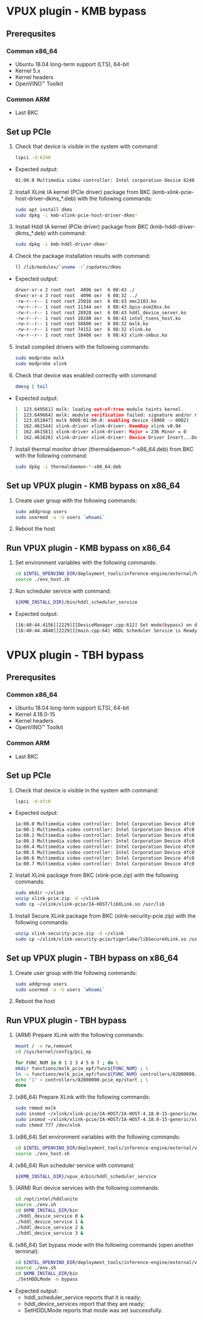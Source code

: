 # VPUX plugin - KMB bypass

## Prerequsites

### Common x86_64

* Ubuntu 18.04 long-term support (LTS), 64-bit
* Kernel 5.x
* Kernel headers
* OpenVINO™ Toolkit

### Common ARM

* Last BKC

## Set up PCIe

1. Check that device is visible in the system with command:

    ```bash
    lspci -d:6240
    ```

* Expected output:

    ```bash
    01:00.0 Multimedia video controller: Intel corporation Device 6240
    ```

2. Install XLink IA kernel (PCIe driver) package from BKC (kmb-xlink-pcie-host-driver-dkms_*.deb) with the following commands:

    ```bash
    sudo apt install dkms
    sudo dpkg -i kmb-xlink-pcie-host-driver-dkms*
    ```

3. Install Hddl IA kernel (PCIe driver) package from BKC (kmb-hddl-driver-dkms_*.deb) with command:

    ```bash
    sudo dpkg -i kmb-hddl-driver-dkms*
    ```

4. Check the package installation results with command:

    ```bash
    ll /lib/modules/`uname -r`/updates/dkms
    ```

* Expected output:

    ```bash
    drwxr-xr-x 2 root root  4096 окт  6 08:43 ./
    drwxr-xr-x 3 root root  4096 окт  6 08:32 ../
    -rw-r--r-- 1 root root 25016 окт  6 08:43 emc2103.ko
    -rw-r--r-- 1 root root 11344 окт  6 08:43 Gpio-asm28xx.ko
    -rw-r--r-- 1 root root 28928 окт  6 08:43 hddl_device_server.ko
    -rw-r--r-- 1 root root 10280 окт  6 08:43 intel_tsens_host.ko
    -rw-r--r-- 1 root root 58800 окт  6 08:32 mxlk.ko
    -rw-r--r-- 1 root root 74152 окт  6 08:32 xlink.ko
    -rw-r--r-- 1 root root 18408 окт  6 08:43 xlink-smbus.ko
    ```

5. Install compiled drivers with the following commands:

    ```bash
    sudo modprobe mxlk
    sudo modprobe xlink
    ```

6. Check that device was enabled correctly with command:

    ```bash
    dmesg | tail
    ```

* Expected output:

    ```bash
    [  123.649561] mxlk: loading out-of-tree module taints kernel.
    [  123.649664] mxlk: module verification failed: signature and/or required key missing - tainting kernel
    [  123.651047] mxlk 0000:01:00.0: enabling device (0000 -> 0002)
    [  162.461544] xlink-driver xlink-driver: KeemBay xlink v0.94
    [  162.461581] xlink-driver xlink-driver: Major = 236 Minor = 0
    [  162.461626] xlink-driver xlink-driver: Device Driver Insert...Done!!!
    ```
7. Install thermal monitor driver (thermaldaemon-*-x86_64.deb) from BKC with the following command:

    ```bash
    sudo dpkg -i thermaldaemon-*-x86_64.deb
    ```

## Set up VPUX plugin - KMB bypass on x86_64

1. Create user group with the following commands:

    ```bash
    sudo addgroup users
    sudo usermod -a -G users `whoami`
    ```

2. Reboot the host

## Run VPUX plugin - KMB bypass on x86_64

1. Set environment variables with the following commands:

    ```bash
    cd $INTEL_OPENVINO_DIR/deployment_tools/inference-engine/external/hddl_unite
    source ./env_host.sh
    ```

2. Run scheduler service with command:

    ```bash
    ${KMB_INSTALL_DIR}/bin/hddl_scheduler_service
    ```

* Expected output:

    ```bash
    [16:40:44.4156][2229]I[DeviceManager.cpp:612] Set mode(bypass) on device by config.
    [16:40:44.4840][2229]I[main.cpp:64] HDDL Scheduler Service is Ready!
    ```

# VPUX plugin - TBH bypass

## Prerequsites

### Common x86_64

* Ubuntu 18.04 long-term support (LTS), 64-bit
* Kernel 4.18.0-15
* Kernel headers
* OpenVINO™ Toolkit

### Common ARM

* Last BKC

## Set up PCIe

1. Check that device is visible in the system with command:

    ```bash
    lspci -d:4fc0
    ```

* Expected output:

    ```bash
    1a:00.0 Multimedia video controller: Intel Corporation Device 4fc0
    1a:00.1 Multimedia video controller: Intel Corporation Device 4fc0
    1a:00.2 Multimedia video controller: Intel Corporation Device 4fc0
    1a:00.3 Multimedia video controller: Intel Corporation Device 4fc0
    1a:00.4 Multimedia video controller: Intel Corporation Device 4fc0
    1a:00.5 Multimedia video controller: Intel Corporation Device 4fc0
    1a:00.6 Multimedia video controller: Intel Corporation Device 4fc0
    1a:00.7 Multimedia video controller: Intel Corporation Device 4fc0
    ```

2. Install XLink package from BKC (xlink-pcie.zip) with the following commands:

    ```bash
    sudo mkdir ~/xlink
    unzip xlink-pcie.zip -d ~/xlink
    sudo cp ~/xlink/xlink-pcie/IA-HOST/libXLink.so /usr/lib
    ```

3. Install Secure XLink package from BKC (xlink-security-pcie.zip) with the following commands:

    ```bash
    unzip xlink-security-pcie.zip -d ~/xlink
    sudo cp ~/xlink/xlink-security-pcie/tigerlake/libSecureXLink.so /usr/lib
    ```

## Set up VPUX plugin - TBH bypass on x86_64

1. Create user group with the following commands:

    ```bash
    sudo addgroup users
    sudo usermod -a -G users `whoami`
    ```

2. Reboot the host

## Run VPUX plugin - TBH bypass

1. (ARM) Prepare XLink with the following commands:

    ```bash
    mount / -o rw,remount
    cd /sys/kernel/config/pci_ep

    for FUNC_NUM in 0 1 2 3 4 5 6 7 ; do \
    mkdir functions/mxlk_pcie_epf/func${FUNC_NUM} ; \
    ln -s functions/mxlk_pcie_epf/func${FUNC_NUM} controllers/82000000.pcie_ep/ ; \
    echo "1" > controllers/82000000.pcie_ep/start ; \
    done
    ```

2. (x86_64) Prepare XLink with the following commands:

    ```bash
    sudo rmmod mxlk
    sudo insmod ~/xlink/xlink-pcie/IA-HOST/IA-HOST-4.18.0-15-generic/mxlk.ko
    sudo insmod ~/xlink/xlink-pcie/IA-HOST/IA-HOST-4.18.0-15-generic/xlink.ko
    sudo chmod 777 /dev/xlnk
    ```

3. (x86_64) Set environment variables with the following commands:

    ```bash
    cd $INTEL_OPENVINO_DIR/deployment_tools/inference-engine/external/vpux_4/hddl_unite
    source ./env_host.sh
    ```

4. (x86_64) Run scheduler service with command:

    ```bash
    ${KMB_INSTALL_DIR}/vpux_4/bin/hddl_scheduler_service
    ```

5. (ARM) Run device services with the following commands:

    ```bash
    cd /opt/intel/hddlunite
    source ./env.sh
    cd $KMB_INSTALL_DIR/bin
    ./hddl_device_service 0 &
    ./hddl_device_service 1 &
    ./hddl_device_service 2 &
    ./hddl_device_service 3 &
    ```

6. (x86_64) Set bypass mode with the following commands (open another terminal):

    ```bash
    cd $INTEL_OPENVINO_DIR/deployment_tools/inference-engine/external/vpux_4/hddl_unite
    source ./env.sh
    cd $KMB_INSTALL_DIR/bin
    ./SetHDDLMode -m bypass
    ```

* Expected output:
    - hddl_scheduler_service reports that it is ready;
    - hddl_device_services report that they are ready;
    - SetHDDLMode reports that mode was set successfully.
